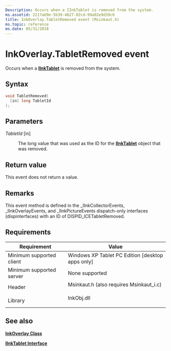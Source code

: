 ```yaml
---
Description: Occurs when a IInkTablet is removed from the system.
ms.assetid: 2217a69e-5b39-4827-82cd-99a02e9d39c6
title: InkOverlay.TabletRemoved event (Msinkaut.h)
ms.topic: reference
ms.date: 05/31/2018
---
```


# InkOverlay.TabletRemoved event

Occurs when a [**IInkTablet**](/windows/desktop/api/msinkaut/nn-msinkaut-iinktablet) is removed from the system.

## Syntax


```C++
void TabletRemoved(
  [in] long TabletId
);
```



## Parameters

<dl> <dt>

*TabletId* \[in\]
</dt> <dd>

The long value that was used as the ID for the [**IInkTablet**](/windows/desktop/api/msinkaut/nn-msinkaut-iinktablet) object that was removed.

</dd> </dl>

## Return value

This event does not return a value.

## Remarks

This event method is defined in the \_IInkCollectorEvents, \_IInkOverlayEvents, and \_IInkPictureEvents dispatch-only interfaces (dispinterfaces) with an ID of DISPID\_ICETabletRemoved.

## Requirements



| Requirement | Value |
|-------------------------------------|---------------------------------------------------------------------------------------------------------------------|
| Minimum supported client<br/> | Windows XP Tablet PC Edition \[desktop apps only\]<br/>                                                       |
| Minimum supported server<br/> | None supported<br/>                                                                                           |
| Header<br/>                   | <dl> <dt>Msinkaut.h (also requires Msinkaut\_i.c)</dt> </dl> |
| Library<br/>                  | <dl> <dt>InkObj.dll</dt> </dl>                               |



## See also

<dl> <dt>

[**InkOverlay Class**](inkoverlay-class.md)
</dt> <dt>

[**IInkTablet Interface**](/windows/desktop/api/msinkaut/nn-msinkaut-iinktablet)
</dt> </dl>

 

 





